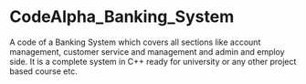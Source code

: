 # CodeAlpha_Banking_System
A code of a Banking System which covers all sections like account management, customer service and management and admin and employ side. It is a complete system in C++ ready for university or any other project based course etc.

